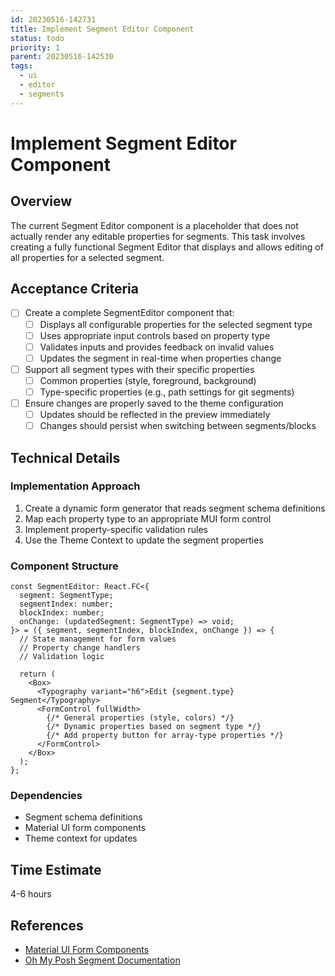 ```yaml
---
id: 20230516-142731
title: Implement Segment Editor Component
status: todo
priority: 1
parent: 20230516-142530
tags:
  - ui
  - editor
  - segments
---
```


# Implement Segment Editor Component

## Overview

The current Segment Editor component is a placeholder that does not actually render any editable properties for segments. This task involves creating a fully functional Segment Editor that displays and allows editing of all properties for a selected segment.

## Acceptance Criteria

- [ ] Create a complete SegmentEditor component that:
  - [ ] Displays all configurable properties for the selected segment type
  - [ ] Uses appropriate input controls based on property type
  - [ ] Validates inputs and provides feedback on invalid values
  - [ ] Updates the segment in real-time when properties change

- [ ] Support all segment types with their specific properties
  - [ ] Common properties (style, foreground, background)
  - [ ] Type-specific properties (e.g., path settings for git segments)

- [ ] Ensure changes are properly saved to the theme configuration
  - [ ] Updates should be reflected in the preview immediately
  - [ ] Changes should persist when switching between segments/blocks

## Technical Details

### Implementation Approach

1. Create a dynamic form generator that reads segment schema definitions
2. Map each property type to an appropriate MUI form control
3. Implement property-specific validation rules
4. Use the Theme Context to update the segment properties

### Component Structure

```tsx
const SegmentEditor: React.FC<{
  segment: SegmentType;
  segmentIndex: number;
  blockIndex: number;
  onChange: (updatedSegment: SegmentType) => void;
}> = ({ segment, segmentIndex, blockIndex, onChange }) => {
  // State management for form values
  // Property change handlers
  // Validation logic

  return (
    <Box>
      <Typography variant="h6">Edit {segment.type} Segment</Typography>
      <FormControl fullWidth>
        {/* General properties (style, colors) */}
        {/* Dynamic properties based on segment type */}
        {/* Add property button for array-type properties */}
      </FormControl>
    </Box>
  );
};
```

### Dependencies

- Segment schema definitions
- Material UI form components
- Theme context for updates

## Time Estimate

4-6 hours

## References

- [Material UI Form Components](https://mui.com/components/text-fields/)
- [Oh My Posh Segment Documentation](https://ohmyposh.dev/docs/configuration/segment)
